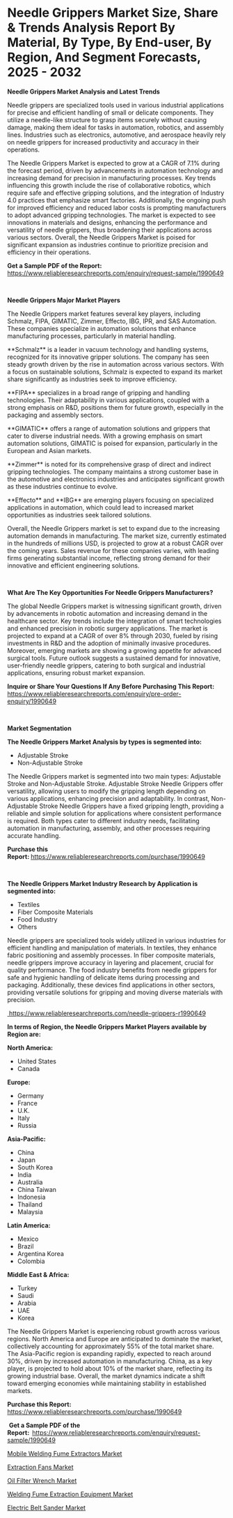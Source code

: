 <p><h1>Needle Grippers Market Size, Share & Trends Analysis Report By Material, By Type, By End-user, By Region, And Segment Forecasts, 2025 - 2032</h1></p><p><strong>Needle Grippers Market Analysis and Latest Trends</strong></p>
<p><p>Needle grippers are specialized tools used in various industrial applications for precise and efficient handling of small or delicate components. They utilize a needle-like structure to grasp items securely without causing damage, making them ideal for tasks in automation, robotics, and assembly lines. Industries such as electronics, automotive, and aerospace heavily rely on needle grippers for increased productivity and accuracy in their operations.</p><p>The Needle Grippers Market is expected to grow at a CAGR of 7.1% during the forecast period, driven by advancements in automation technology and increasing demand for precision in manufacturing processes. Key trends influencing this growth include the rise of collaborative robotics, which require safe and effective gripping solutions, and the integration of Industry 4.0 practices that emphasize smart factories. Additionally, the ongoing push for improved efficiency and reduced labor costs is prompting manufacturers to adopt advanced gripping technologies. The market is expected to see innovations in materials and designs, enhancing the performance and versatility of needle grippers, thus broadening their applications across various sectors. Overall, the Needle Grippers Market is poised for significant expansion as industries continue to prioritize precision and efficiency in their operations.</p></p>
<p><strong>Get a Sample PDF of the Report:&nbsp;</strong> <a href="https://www.reliableresearchreports.com/enquiry/request-sample/1990649?utm_campaign=123&utm_medium=2&utm_source=Github&utm_content=ia&utm_term=17022025&utm_id=needle-grippers">https://www.reliableresearchreports.com/enquiry/request-sample/1990649</a></p>
<p>&nbsp;</p>
<p><strong>Needle Grippers Major Market Players</strong></p>
<p><p>The Needle Grippers market features several key players, including Schmalz, FIPA, GIMATIC, Zimmer, Effecto, IBG, IPR, and SAS Automation. These companies specialize in automation solutions that enhance manufacturing processes, particularly in material handling.</p><p>**Schmalz** is a leader in vacuum technology and handling systems, recognized for its innovative gripper solutions. The company has seen steady growth driven by the rise in automation across various sectors. With a focus on sustainable solutions, Schmalz is expected to expand its market share significantly as industries seek to improve efficiency.</p><p>**FIPA** specializes in a broad range of gripping and handling technologies. Their adaptability in various applications, coupled with a strong emphasis on R&D, positions them for future growth, especially in the packaging and assembly sectors.</p><p>**GIMATIC** offers a range of automation solutions and grippers that cater to diverse industrial needs. With a growing emphasis on smart automation solutions, GIMATIC is poised for expansion, particularly in the European and Asian markets.</p><p>**Zimmer** is noted for its comprehensive grasp of direct and indirect gripping technologies. The company maintains a strong customer base in the automotive and electronics industries and anticipates significant growth as these industries continue to evolve.</p><p>**Effecto** and **IBG** are emerging players focusing on specialized applications in automation, which could lead to increased market opportunities as industries seek tailored solutions.</p><p>Overall, the Needle Grippers market is set to expand due to the increasing automation demands in manufacturing. The market size, currently estimated in the hundreds of millions USD, is projected to grow at a robust CAGR over the coming years. Sales revenue for these companies varies, with leading firms generating substantial income, reflecting strong demand for their innovative and efficient engineering solutions.</p></p>
<p>&nbsp;</p>
<p><strong>What Are The Key Opportunities For Needle Grippers Manufacturers?</strong></p>
<p><p>The global Needle Grippers market is witnessing significant growth, driven by advancements in robotic automation and increasing demand in the healthcare sector. Key trends include the integration of smart technologies and enhanced precision in robotic surgery applications. The market is projected to expand at a CAGR of over 8% through 2030, fueled by rising investments in R&D and the adoption of minimally invasive procedures. Moreover, emerging markets are showing a growing appetite for advanced surgical tools. Future outlook suggests a sustained demand for innovative, user-friendly needle grippers, catering to both surgical and industrial applications, ensuring robust market expansion.</p></p>
<p><strong>Inquire or Share Your Questions If Any Before Purchasing This Report:</strong> <a href="https://www.reliableresearchreports.com/enquiry/pre-order-enquiry/1990649?utm_campaign=123&utm_medium=2&utm_source=Github&utm_content=ia&utm_term=17022025&utm_id=needle-grippers">https://www.reliableresearchreports.com/enquiry/pre-order-enquiry/1990649</a></p>
<p>&nbsp;</p>
<p><strong>Market Segmentation</strong></p>
<p><strong>The Needle Grippers Market Analysis by types is segmented into:</strong></p>
<p><ul><li>Adjustable Stroke</li><li>Non-Adjustable Stroke</li></ul></p>
<p><p>The Needle Grippers market is segmented into two main types: Adjustable Stroke and Non-Adjustable Stroke. Adjustable Stroke Needle Grippers offer versatility, allowing users to modify the gripping length depending on various applications, enhancing precision and adaptability. In contrast, Non-Adjustable Stroke Needle Grippers have a fixed gripping length, providing a reliable and simple solution for applications where consistent performance is required. Both types cater to different industry needs, facilitating automation in manufacturing, assembly, and other processes requiring accurate handling.</p></p>
<p><strong>Purchase this Report:&nbsp;</strong><a href="https://www.reliableresearchreports.com/purchase/1990649?utm_campaign=123&utm_medium=2&utm_source=Github&utm_content=ia&utm_term=17022025&utm_id=needle-grippers">https://www.reliableresearchreports.com/purchase/1990649</a></p>
<p>&nbsp;</p>
<p><strong>The Needle Grippers Market Industry Research by Application is segmented into:</strong></p>
<p><ul><li>Textiles</li><li>Fiber Composite Materials</li><li>Food Industry</li><li>Others</li></ul></p>
<p><p>Needle grippers are specialized tools widely utilized in various industries for efficient handling and manipulation of materials. In textiles, they enhance fabric positioning and assembly processes. In fiber composite materials, needle grippers improve accuracy in layering and placement, crucial for quality performance. The food industry benefits from needle grippers for safe and hygienic handling of delicate items during processing and packaging. Additionally, these devices find applications in other sectors, providing versatile solutions for gripping and moving diverse materials with precision.</p></p>
<p><a href="https://www.reliableresearchreports.com/needle-grippers-r1990649?utm_campaign=123&utm_medium=2&utm_source=Github&utm_content=ia&utm_term=17022025&utm_id=needle-grippers">&nbsp;https://www.reliableresearchreports.com/needle-grippers-r1990649</a></p>
<p><strong>In terms of Region, the Needle Grippers Market Players available by Region are:</strong></p>
<p>
    <p> <strong> North America: </strong>
        <ul>
            <li>United States</li>
            <li>Canada</li>
        </ul>
        </p> 
    <p> <strong> Europe: </strong>
        <ul>
            <li>Germany</li>
            <li>France</li>
            <li>U.K.</li>
            <li>Italy</li>
            <li>Russia</li>
        </ul>
        </p> 
    <p> <strong> Asia-Pacific: </strong>
        <ul>
            <li>China</li>
            <li>Japan</li>
            <li>South Korea</li>
            <li>India</li>
            <li>Australia</li>
            <li>China Taiwan</li>
            <li>Indonesia</li>
            <li>Thailand</li>
            <li>Malaysia</li>
        </ul>
        </p> 
    <p> <strong> Latin America: </strong>
        <ul>
            <li>Mexico</li>
            <li>Brazil</li>
            <li>Argentina Korea</li>
            <li>Colombia</li>
        </ul>
        </p> 
    <p> <strong> Middle East & Africa: </strong>
        <ul>
            <li>Turkey</li>
            <li>Saudi</li>
            <li>Arabia</li>
            <li>UAE</li>
            <li>Korea</li>
        </ul>
    </p>
    </p>
<p><p>The Needle Grippers Market is experiencing robust growth across various regions. North America and Europe are anticipated to dominate the market, collectively accounting for approximately 55% of the total market share. The Asia-Pacific region is expanding rapidly, expected to reach around 30%, driven by increased automation in manufacturing. China, as a key player, is projected to hold about 10% of the market share, reflecting its growing industrial base. Overall, the market dynamics indicate a shift toward emerging economies while maintaining stability in established markets.</p></p>
<p><strong>Purchase this Report: </strong><a href="https://www.reliableresearchreports.com/purchase/1990649?utm_campaign=123&utm_medium=2&utm_source=Github&utm_content=ia&utm_term=17022025&utm_id=needle-grippers">https://www.reliableresearchreports.com/purchase/1990649</a></p>
<p>&nbsp;<strong>Get a Sample PDF of the Report:&nbsp;&nbsp;</strong><a href="https://www.reliableresearchreports.com/enquiry/request-sample/1990649?utm_campaign=123&utm_medium=2&utm_source=Github&utm_content=ia&utm_term=17022025&utm_id=needle-grippers">https://www.reliableresearchreports.com/enquiry/request-sample/1990649</a></p>
<p><strong></strong></p>
<p><p><a href="https://github.com/ternainglin/Market-Research-Report-List-1/blob/main/mobile-welding-fume-extractors-market.md?utm_campaign=123&utm_medium=2&utm_source=Github&utm_content=ia&utm_term=17022025&utm_id=needle-grippers">Mobile Welding Fume Extractors Market</a></p><p><a href="https://github.com/lalolatiot/Market-Research-Report-List-1/blob/main/extraction-fans-market.md?utm_campaign=123&utm_medium=2&utm_source=Github&utm_content=ia&utm_term=17022025&utm_id=needle-grippers">Extraction Fans Market</a></p><p><a href="https://github.com/saaindosya/Market-Research-Report-List-1/blob/main/oil-filter-wrench-market.md?utm_campaign=123&utm_medium=2&utm_source=Github&utm_content=ia&utm_term=17022025&utm_id=needle-grippers">Oil Filter Wrench Market</a></p><p><a href="https://github.com/penglatilles/Market-Research-Report-List-1/blob/main/welding-fume-extraction-equipment-market.md?utm_campaign=123&utm_medium=2&utm_source=Github&utm_content=ia&utm_term=17022025&utm_id=needle-grippers">Welding Fume Extraction Equipment Market</a></p><p><a href="https://github.com/agdonthisa/Market-Research-Report-List-1/blob/main/electric-belt-sander-market.md?utm_campaign=123&utm_medium=2&utm_source=Github&utm_content=ia&utm_term=17022025&utm_id=needle-grippers">Electric Belt Sander Market</a></p></p>